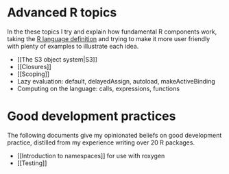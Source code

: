 # Advanced R topics

In the these topics I try and explain how fundamental R components work, taking the [R language definition][lang-def] and trying to make it more user friendly with plenty of examples to illustrate each idea.

  * [[The S3 object system|S3]]
  * [[Closures]]
  * [[Scoping]]
  * Lazy evaluation: default, delayedAssign, autoload, makeActiveBinding
  * Computing on the language: calls, expressions, functions

# Good development practices

The following documents give my opinionated beliefs on good development practice, distilled from my experience writing over 20 R packages.

  * [[Introduction to namespaces]] for use with roxygen
  * [[Testing]]

  [lang-def]:http://cran.r-project.org/doc/manuals/R-lang.html
  
